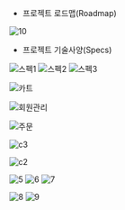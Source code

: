- 프로젝트 로드맵(Roadmap)

![10](https://user-images.githubusercontent.com/105896884/169459503-79ccdc7a-f9e0-426c-8e1d-4b6c03bf85ea.PNG)

- 프로젝트 기술사양(Specs)

![스펙1](https://user-images.githubusercontent.com/105896884/169459345-8a82b2b0-2ce1-4987-a71e-eba4cb5185b8.PNG)
![스펙2](https://user-images.githubusercontent.com/105896884/169459391-2d150bbf-4a53-49dd-bc47-adbd7ad1010b.PNG)
![스펙3](https://user-images.githubusercontent.com/105896884/169459395-11a720d5-f010-4628-830e-4ad8f0ffdf0c.PNG)

![카트](https://user-images.githubusercontent.com/105896884/169461827-01673522-e209-40a9-8134-ced6cfafa41b.PNG)

![회원관리](https://user-images.githubusercontent.com/105896884/169461841-277803ff-5a65-4647-a91b-6b56628a81b5.PNG)

![주문](https://user-images.githubusercontent.com/105896884/169461848-e9f0ecd8-4d6a-402c-b39a-716db18bedda.PNG)


![c3](https://user-images.githubusercontent.com/105896884/169469771-2ed2bc5c-e239-4618-b7df-0d95f5c5f2de.PNG)

![c2](https://user-images.githubusercontent.com/105896884/169469781-685d612c-8639-4e3f-83f2-65b382b37335.PNG)


![5](https://user-images.githubusercontent.com/105896884/169464088-3df75ed2-4e74-4a36-8b4a-4df01418ad47.PNG)
![6](https://user-images.githubusercontent.com/105896884/169464311-a666dd5c-623e-4fcd-856f-ca7e2582cffc.PNG)
![7](https://user-images.githubusercontent.com/105896884/169464166-94658556-0a42-4a66-b1c1-5fe7235a33b7.PNG)

![8](https://user-images.githubusercontent.com/105896884/169468925-b30599c0-b104-43b5-abca-bf038972fa7e.PNG)
![9](https://user-images.githubusercontent.com/105896884/169468932-b3cf72ee-c195-4572-b7b5-1e5d93f06181.PNG)

